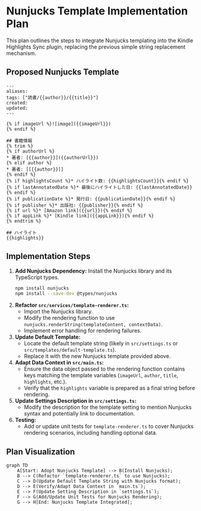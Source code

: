 # Nunjucks Template Implementation Plan

This plan outlines the steps to integrate Nunjucks templating into the Kindle Highlights Sync plugin, replacing the previous simple string replacement mechanism.

## Proposed Nunjucks Template

```nunjucks
---
aliases:
tags: ["読書/{{author}}/{{title}}"]
created:
updated:
---

{% if imageUrl %}![image]({{imageUrl}})
{% endif %}

## 書籍情報
{% trim %}
{% if authorUrl %}
* 著者: [{{author}}]({{authorUrl}})
{% elif author %}
* 著者: [[{{author}}]]
{% endif %}
{% if highlightsCount %}* ハイライト数: {{highlightsCount}}{% endif %}
{% if lastAnnotatedDate %}* 最後にハイライトした日: {{lastAnnotatedDate}}{% endif %}
{% if publicationDate %}* 発行日: {{publicationDate}}{% endif %}
{% if publisher %}* 出版社: {{publisher}}{% endif %}
{% if url %}* [Amazon link]({{url}}){% endif %}
{% if appLink %}* [Kindle link]({{appLink}}){% endif %}
{% endtrim %}

## ハイライト
{{highlights}}
```

## Implementation Steps

1.  **Add Nunjucks Dependency:** Install the Nunjucks library and its TypeScript types.
    ```bash
    npm install nunjucks
    npm install --save-dev @types/nunjucks
    ```
2.  **Refactor `src/services/template-renderer.ts`:**
    *   Import the Nunjucks library.
    *   Modify the rendering function to use `nunjucks.renderString(templateContent, contextData)`.
    *   Implement error handling for rendering failures.
3.  **Update Default Template:**
    *   Locate the default template string (likely in `src/settings.ts` or `src/templates/default-template.ts`).
    *   Replace it with the new Nunjucks template provided above.
4.  **Adapt Data Context in `src/main.ts`:**
    *   Ensure the data object passed to the rendering function contains keys matching the template variables (`imageUrl`, `author`, `title`, `highlights`, etc.).
    *   Verify that the `highlights` variable is prepared as a final string before rendering.
5.  **Update Settings Description in `src/settings.ts`:**
    *   Modify the description for the template setting to mention Nunjucks syntax and potentially link to documentation.
6.  **Testing:**
    *   Add or update unit tests for `template-renderer.ts` to cover Nunjucks rendering scenarios, including handling optional data.

## Plan Visualization

```mermaid
graph TD
    A[Start: Adopt Nunjucks Template] --> B(Install Nunjucks);
    B --> C(Refactor `template-renderer.ts` to use Nunjucks);
    C --> D(Update Default Template String with Nunjucks format);
    D --> E(Verify/Adapt Data Context in `main.ts`);
    E --> F(Update Setting Description in `settings.ts`);
    F --> G(Add/Update Unit Tests for Nunjucks Rendering);
    G --> H[End: Nunjucks Template Integrated];
